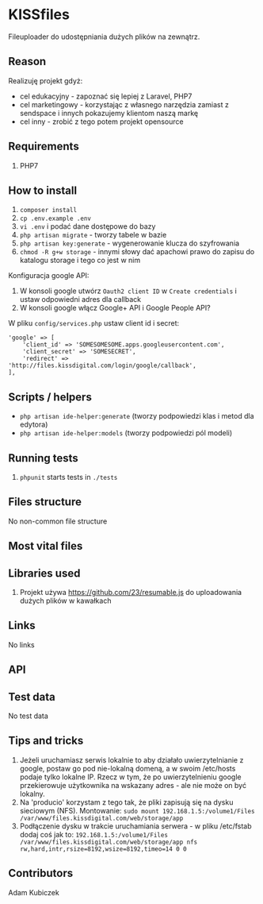 KISSfiles
==============
Fileuploader do udostępniania dużych plików na zewnątrz.

## Reason ##
Realizuję projekt gdyż:
* cel edukacyjny - zapoznać się lepiej z Laravel, PHP7
* cel marketingowy - korzystając z własnego narzędzia zamiast z sendspace i innych pokazujemy klientom naszą markę
* cel inny - zrobić z tego potem projekt opensource

## Requirements ##

1. PHP7

## How to install ##

1. `composer install`
2. `cp .env.example .env`
3. `vi .env` i podać dane dostępowe do bazy
4. `php artisan migrate` - tworzy tabele w bazie
5. `php artisan key:generate` - wygenerowanie klucza do szyfrowania
6. `chmod -R g+w storage` - innymi słowy dać apachowi prawo do zapisu do katalogu storage i tego co jest w nim

Konfiguracja google API:

1. W konsoli google utwórz `Oauth2 client ID` w `Create credentials` i ustaw odpowiedni adres dla callback
2. W konsoli google włącz Google+ API i Google People API?

W pliku `config/services.php` ustaw client id i secret:

    'google' => [
        'client_id' => 'SOMESOMESOME.apps.googleusercontent.com',
        'client_secret' => 'SOMESECRET',
        'redirect' => 'http://files.kissdigital.com/login/google/callback',
    ],

## Scripts / helpers

* ```php artisan ide-helper:generate``` (tworzy podpowiedzi klas i metod dla edytora)
* ```php artisan ide-helper:models``` (tworzy podpowiedzi pól modeli)

## Running tests ##

1. `phpunit` starts tests in `./tests`

## Files structure ##
No non-common file structure

## Most vital files ##

## Libraries used ##
1. Projekt używa https://github.com/23/resumable.js do uploadowania dużych plików w kawałkach

## Links ##
No links

## API ##

## Test data ##
No test data

## Tips and tricks ##

1. Jeżeli uruchamiasz serwis lokalnie to aby działało uwierzytelnianie z google, postaw go pod nie-lokalną domeną, a w swoim /etc/hosts podaje tylko lokalne IP. Rzecz w tym, że po uwierzytelnieniu google przekierowuje użytkownika na wskazany adres - ale nie może on być lokalny.
2. Na 'producio' korzystam z tego tak, że pliki zapisują się na dysku sieciowym (NFS). Montowanie: `sudo mount 192.168.1.5:/volume1/Files /var/www/files.kissdigital.com/web/storage/app`
3. Podłączenie dysku w trakcie uruchamiania serwera - w pliku /etc/fstab dodaj coś jak to:
`192.168.1.5:/volume1/Files /var/www/files.kissdigital.com/web/storage/app nfs rw,hard,intr,rsize=8192,wsize=8192,timeo=14 0 0`

## Contributors ##
Adam Kubiczek